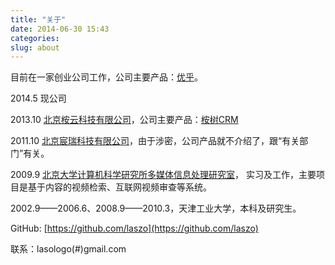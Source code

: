 ```yaml
---
title: "关于"
date: 2014-06-30 15:43
categories:
slug: about
---
```

目前在一家创业公司工作，公司主要产品：[优乎](http://www.youhoo.net/)。

2014.5 现公司

2013.10 [北京桉云科技有限公司](http://www.anshuapp.com/)，公司主要产品：[桉树CRM](https://crm.anshuapp.com/UA/UALogin.aspx)

2011.10 [北京宸瑞科技有限公司](http://www.bjchenrui.com/)，由于涉密，公司产品就不介绍了，跟“有关部门”有关。

2009.9 [北京大学计算机科学研究所](http://www.icst.pku.edu.cn/)[多媒体信息处理研究室](http://www.icst.pku.edu.cn/mipl/tiki-index.php)，
实习及工作，主要项目是基于内容的视频检索、互联网视频审查等系统。

2002.9——2006.6、2008.9——2010.3，天津工业大学，本科及研究生。

GitHub: [https://github.com/laszo](https://github.com/laszo)

联系：lasologo(#)gmail.com
